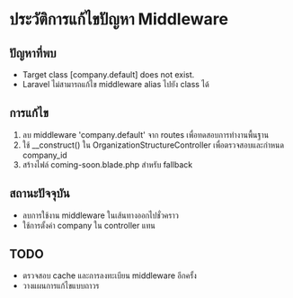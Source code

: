# ประวัติการแก้ไขปัญหา Middleware

## ปัญหาที่พบ
- Target class [company.default] does not exist.
- Laravel ไม่สามารถแก้ไข middleware alias ไปยัง class ได้

## การแก้ไข
1. ลบ middleware 'company.default' จาก routes เพื่อทดสอบการทำงานพื้นฐาน
2. ใช้ __construct() ใน OrganizationStructureController เพื่อตรวจสอบและกำหนด company_id
3. สร้างไฟล์ coming-soon.blade.php สำหรับ fallback

## สถานะปัจจุบัน
- ลบการใช้งาน middleware ในเส้นทางออกไปชั่วคราว
- ใช้การตั้งค่า company ใน controller แทน

## TODO
- ตรวจสอบ cache และการลงทะเบียน middleware อีกครั้ง
- วางแผนการแก้ไขแบบถาวร
